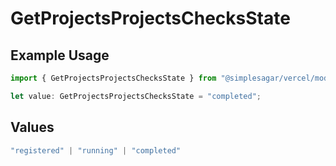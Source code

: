 # GetProjectsProjectsChecksState

## Example Usage

```typescript
import { GetProjectsProjectsChecksState } from "@simplesagar/vercel/models/getprojectsop.js";

let value: GetProjectsProjectsChecksState = "completed";
```

## Values

```typescript
"registered" | "running" | "completed"
```
